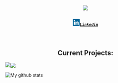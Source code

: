 <h1 align="center">
  <a href="https://git.io/typing-svg">
    <img src="https://readme-typing-svg.herokuapp.com/?lines=Hello,+There!+👋;This+is+Hawkins+Peterson;Nice+to+meet+you!&center=true&size=30">
  </a>
</h1>
<h5 align="center">
  <code><a href="https://www.linkedin.com/in/hawkins-peterson/" title="linkedin"><img src="/images/Linkedin.svg" width=22>Linkedin</a></code>
</h5> <!---           LINKS!            --->
<br>

<h2 align="center">Current Projects:</h2>
<a href="https://github.com/hawkins03/NonogramSolver">
  <img align="left" src="https://github-readme-stats.vercel.app/api/pin?username=Hawkins03&repo=NonogramSolver" />
</a>
<a href="https://github.com/hawkins03/enigma">
  <img align="center" src="https://github-readme-stats.vercel.app/api/pin?username=Hawkins03&repo=enigma" />
</a>

![My github stats](https://github-readme-stats.vercel.app/api?username=Hawkins03)
